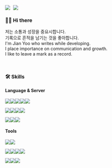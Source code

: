 <!-- Mail & Blog -->
<div style="display: flex; align-items: center; gap: 10px;">
  <a href="mailto:(soiseaubleu@gmail.com)" target="_blank">
    <img src="https://img.shields.io/badge/gmail-EA4335?style=flat-square&logo=gmail&logoColor=white"/>
  </a>
  <a href="https://velog.io/@yoiseau_/series" target="_blank">
    <img src="https://img.shields.io/badge/Velog-20C997?style=flat-square&logo=velog&logoColor=white"/>
  </a>
</div>

<!-- Hello -->
### 👋🏻 Hi there
저는 소통과 성장을 중요시합니다. <br>
기록으로 흔적을 남기는 것을 좋아합니다. <br>
I'm Jian Yoo who writes while developing. <br>
I place importance on communication and growth. <br>
I like to leave a mark as a record.

<br>

<!-- Skills -->
### 🛠️ Skills

#### Language & Server
<img src="https://img.shields.io/badge/Python-3776AB?style=flat-square&logo=Python&logoColor=white"/><img src="https://img.shields.io/badge/django-092E20?style=flat-square&logo=django&logoColor=white"/><img src="https://img.shields.io/badge/postgresql-4169E1?style=flat-square&logo=postgresql&logoColor=white"/><img src="https://img.shields.io/badge/sqlite-003B57?style=flat-square&logo=sqlite&logoColor=white"/><img src="https://img.shields.io/badge/dbeaver-382923?style=flat-square&logo=dbeaver&logoColor=white"/>

<img src="https://img.shields.io/badge/amazonec2-FF9900?style=flat-square&logo=amazonec2&logoColor=white"/><img src="https://img.shields.io/badge/Docker-2496ED?style=flat-square&logo=Docker&logoColor=white"/><img src="https://img.shields.io/badge/gunicorn-499848?style=flat-square&logo=gunicorn&logoColor=white"><img src="https://img.shields.io/badge/nginx-009639?style=flat-square&logo=nginx&logoColor=white">

<img src="https://img.shields.io/badge/html5-E34F26?style=flat-square&logo=html5&logoColor=white"/><img src="https://img.shields.io/badge/css3-1572B6?style=flat-square&logo=css3&logoColor=white"/><img src="https://img.shields.io/badge/streamlit-FF4B4B?style=flat-square&logo=streamlit&logoColor=white"/>


#### Tools
<img src="https://img.shields.io/badge/Visual Studio Code-007ACC?style=flat-square&logo=Visual Studio Code&logoColor=white"/><img src="https://img.shields.io/badge/Postman-FF6C37?style=flat-square&logo=Postman&logoColor=white"/>

<img src="https://img.shields.io/badge/Git-F05032?style=flat-square&logo=git&logoColor=white"/><img src="https://img.shields.io/badge/slack-4A154B?style=flat-square&logo=slack&logoColor=white"/><img src="https://img.shields.io/badge/notion-000000?style=flat-square&logo=notion&logoColor=white"/><img src="https://img.shields.io/badge/figma-F24E1E?style=flat-square&logo=figma&logoColor=white"/>

<img src="https://img.shields.io/badge/Adobe Photoshop-31A8FF?style=flat-square&logo=Adobe Photoshop&logoColor=white"/><img src="https://img.shields.io/badge/Adobe Illustrator-FF9A00?style=flat-square&logo=Adobe Illustrator&logoColor=white"/><img src="https://img.shields.io/badge/Adobe Premiere Pro-9999FF?style=flat-square&logo=Adobe Premiere Pro&logoColor=white"/>

<!-- Git status & boj
![GitHub stats](https://github-readme-stats.vercel.app/api?username=anjiyoo&show_icons=true&theme=dark) [![Solved.ac
프로필](http://mazassumnida.wtf/api/v2/generate_badge?boj={soiseaubleu})](https://solved.ac/{soiseaubleu})
-->
